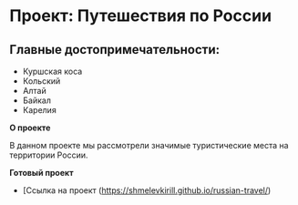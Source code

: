 # Проект: Путешествия по России

## Главные достопримечательности:
* Куршская коса
* Кольский
* Алтай
* Байкал
* Карелия

**О проекте**

В данном проекте мы рассмотрели значимые туристические места на территории России.

**Готовый проект**

* [Ссылка на проект (https://shmelevkirill.github.io/russian-travel/)